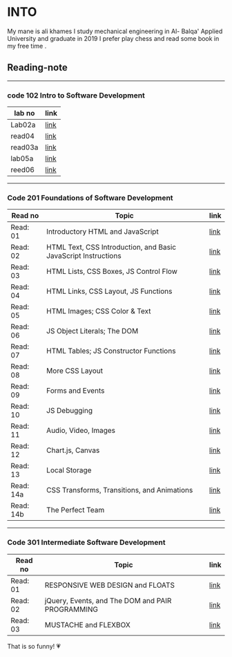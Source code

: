 # INTO

My mane is ali khames I study mechanical engineering in Al- Balqa' Applied University and graduate in 2019 I prefer play chess and read some book in my free time .

## Reading-note

--------------------------
### code 102 Intro to Software Development

lab no  | link
-----   |-----
Lab02a  | [link](102/lab02a)
read04  | [ link](102/js.md)
read03a | [link](102/read03a.html) 
lab05a  | [link](102/Read05.md)
reed06  | [link](102/reed06.md)

-------------------------------
### Code 201 Foundations of Software Development


Read no   | Topic                                                          |link
-----     |-----                                                           |-----
Read: 01  | Introductory HTML and JavaScript                               |[link](201/read01.md)
Read: 02  | HTML Text, CSS Introduction, and Basic JavaScript Instructions |[link](201/read02.md)
Read: 03  |HTML Lists, CSS Boxes, JS Control Flow                          |[link](201/read03.md)
Read: 04  | HTML Links, CSS Layout, JS Functions                           |[link](201/read04.md)
Read: 05  | HTML Images; CSS Color & Text                                  |[link](201/read05.md)
Read: 06  | JS Object Literals; The DOM	                                   |[link](201/read06.md)
Read: 07  | HTML Tables; JS Constructor Functions	                         |[link](201/read07.md)
Read: 08  | More CSS Layout                                                |[link](201/read08.md)
Read: 09  | Forms and Events                                               |[link](201/read09.md)
Read: 10  | JS Debugging                                                   |[link](201/read10.md) 
Read: 11  | Audio, Video, Images                                           |[link](201/read11.md)
Read: 12  | Chart.js, Canvas                                               |[link](201/read12.md)
Read: 13  | Local Storage                                                  |[link](201/read13.md)
Read: 14a | CSS Transforms, Transitions, and Animations                    |[link](201/read14a.md)
Read: 14b | The Perfect Team                                               |[link](201/read14b.md)


-------------------------------
### Code 301  Intermediate Software Development


Read no   | Topic                                                          |link
-----     |-----                                                           |-----
Read: 01  | RESPONSIVE WEB DESIGN and FLOATS                              |[link](read01.md)
Read: 02  | jQuery, Events, and The DOM and PAIR PROGRAMMING              |[link](301/read02.md)
Read: 03  | MUSTACHE and FLEXBOX                                          |[link](301/read03.md)
                                                                         

That is so funny! :heartpulse:
